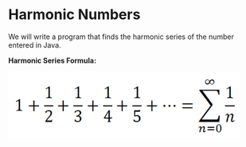 # Harmonic Numbers

We will write a program that finds the harmonic series of the number entered in Java.

**Harmonic Series Formula:**

![harmonic_series](img/harmonic_series.gif)
